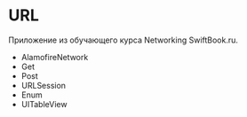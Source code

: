 # URL

Приложение из обучающего курса Networking SwiftBook.ru.

- AlamofireNetwork
- Get
- Post
- URLSession
- Enum
- UITableView
